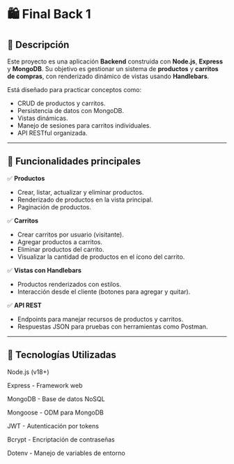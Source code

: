 # 🛍️ Final Back 1

## 📌 Descripción

Este proyecto es una aplicación **Backend** construida con **Node.js**, **Express** y **MongoDB**. Su objetivo es gestionar un sistema de **productos** y **carritos de compras**, con renderizado dinámico de vistas usando **Handlebars**.

Está diseñado para practicar conceptos como:

- CRUD de productos y carritos.
- Persistencia de datos con MongoDB.
- Vistas dinámicas.
- Manejo de sesiones para carritos individuales.
- API RESTful organizada.

---

## 🚀 Funcionalidades principales

✅ **Productos**  
- Crear, listar, actualizar y eliminar productos.  
- Renderizado de productos en la vista principal.  
- Paginación de productos.

✅ **Carritos**  
- Crear carritos por usuario (visitante).
- Agregar productos a carritos.
- Eliminar productos del carrito.
- Visualizar la cantidad de productos en el ícono del carrito.

✅ **Vistas con Handlebars**  
- Productos renderizados con estilos.
- Interacción desde el cliente (botones para agregar y quitar).

✅ **API REST**  
- Endpoints para manejar recursos de productos y carritos.
- Respuestas JSON para pruebas con herramientas como Postman.

---

## 🚀 Tecnologías Utilizadas
Node.js (v18+)

Express - Framework web

MongoDB - Base de datos NoSQL

Mongoose - ODM para MongoDB

JWT - Autenticación por tokens

Bcrypt - Encriptación de contraseñas

Dotenv - Manejo de variables de entorno

